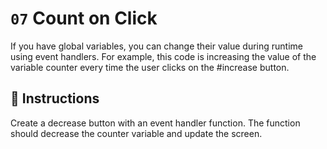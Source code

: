 # `07` Count on Click

If you have global variables, you can change their value during runtime using event handlers. For example, this code is increasing the value of the variable counter every time the user clicks on the #increase button.

## 📝 Instructions

Create a decrease button with an event handler function. The function should decrease the counter variable and update the screen.